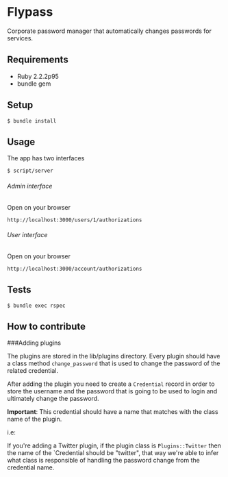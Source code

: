 # Flypass

Corporate password manager that automatically changes passwords for services.

## Requirements
 - Ruby 2.2.2p95
 - bundle gem

## Setup
```
$ bundle install
```

## Usage

The app has two interfaces

```
$ script/server
```

###### Admin interface
Open on your browser

```
http://localhost:3000/users/1/authorizations
```

###### User interface
Open on your browser

```
http://localhost:3000/account/authorizations
```


## Tests
```
$ bundle exec rspec
```

## How to contribute


###Adding plugins

The plugins are stored in the lib/plugins directory. Every plugin should have a class method `change_password` that is used to change the password of the related credential.

After adding the plugin you need to create a `Credential` record in order to store the username and the password that is going to be used to login and ultimately change the password.

**Important**: This credential should have a name that matches with the class name of the plugin. 

i.e:

If you're adding a Twitter plugin, if the plugin class is `Plugins::Twitter` then the name of the `Credential should be "twitter", that way we're able to infer what class is responsible of handling the password change from the credential name.

